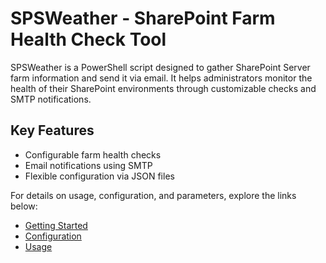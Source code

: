 # SPSWeather - SharePoint Farm Health Check Tool

SPSWeather is a PowerShell script designed to gather SharePoint Server farm information and send it via email. It helps administrators monitor the health of their SharePoint environments through customizable checks and SMTP notifications.

## Key Features

- Configurable farm health checks
- Email notifications using SMTP
- Flexible configuration via JSON files

For details on usage, configuration, and parameters, explore the links below:

- [Getting Started](./Getting-Started)
- [Configuration](./Configuration)
- [Usage](./Usage)
